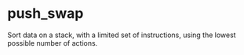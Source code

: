 # push_swap
 Sort data on a stack, with a limited set of instructions, using the lowest possible number of actions.
